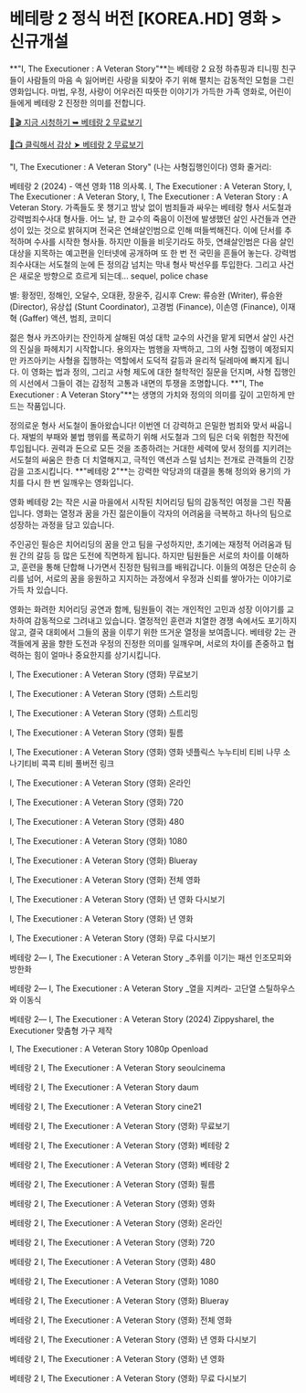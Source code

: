 
# 베테랑 2 정식 버전 [KOREA.HD] 영화 > 신규개설

**"I, The Executioner : A Veteran Story"**는 베테랑 2 요정 하츄핑과 티니핑 친구들이 사람들의 마음 속 잃어버린 사랑을 되찾아 주기 위해 펼치는 감동적인 모험을 그린 영화입니다. 마법, 우정, 사랑이 어우러진 따뜻한 이야기가 가득한 가족 영화로, 어린이들에게 베테랑 2 진정한 의미를 전합니다.

[🔗🎬 지금 시청하기 ➥ 베테랑 2 무료보기](https://t.co/CwaL7NyWQR)

[🎥📺 클릭해서 감상 ➤ 베테랑 2 무료보기](https://t.co/ytmF9ObkQW)

"I, The Executioner : A Veteran Story" (나는 사형집행인이다) 영화 줄거리:

베테랑 2 (2024) - 액션 영화 118 의사록. I, The Executioner : A Veteran Story, I, The Executioner : A Veteran Story, I, The Executioner : A Veteran Story : A Veteran Story. 가족들도 못 챙기고 밤낮 없이 범죄들과 싸우는 베테랑 형사 서도철과 강력범죄수사대 형사들. 어느 날, 한 교수의 죽음이 이전에 발생했던 살인 사건들과 연관성이 있는 것으로 밝혀지며 전국은 연쇄살인범으로 인해 떠들썩해진다. 이에 단서를 추적하며 수사를 시작한 형사들. 하지만 이들을 비웃기라도 하듯, 연쇄살인범은 다음 살인 대상을 지목하는 예고편을 인터넷에 공개하며 또 한 번 전 국민을 흔들어 놓는다. 강력범죄수사대는 서도철의 눈에 든 정의감 넘치는 막내 형사 박선우를 투입한다. 그리고 사건은 새로운 방향으로 흐르게 되는데... sequel, police chase

별: 황정민, 정해인, 오달수, 오대환, 장윤주, 김시후
Crew: 류승완 (Writer), 류승완 (Director), 유상섭 (Stunt Coordinator), 고경범 (Finance), 이손영 (Finance), 이재혁 (Gaffer)
액션, 범죄, 코미디

젊은 형사 카즈아키는 잔인하게 살해된 여성 대학 교수의 사건을 맡게 되면서 살인 사건의 진실을 파헤치기 시작합니다. 용의자는 범행을 자백하고, 그의 사형 집행이 예정되지만 카즈아키는 사형을 집행하는 역할에서 도덕적 갈등과 윤리적 딜레마에 빠지게 됩니다. 이 영화는 법과 정의, 그리고 사형 제도에 대한 철학적인 질문을 던지며, 사형 집행인의 시선에서 그들이 겪는 감정적 고통과 내면의 투쟁을 조명합니다. **"I, The Executioner : A Veteran Story"**는 생명의 가치와 정의의 의미를 깊이 고민하게 만드는 작품입니다.

정의로운 형사 서도철이 돌아왔습니다! 이번엔 더 강력하고 은밀한 범죄와 맞서 싸웁니다. 재벌의 부패와 불법 행위를 폭로하기 위해 서도철과 그의 팀은 더욱 위험한 작전에 투입됩니다. 권력과 돈으로 모든 것을 조종하려는 거대한 세력에 맞서 정의를 지키려는 서도철의 싸움은 한층 더 치열해지고, 극적인 액션과 스릴 넘치는 전개로 관객들의 긴장감을 고조시킵니다. **"베테랑 2"**는 강력한 악당과의 대결을 통해 정의와 용기의 가치를 다시 한 번 일깨우는 영화입니다.

영화 베테랑 2는 작은 시골 마을에서 시작된 치어리딩 팀의 감동적인 여정을 그린 작품입니다. 영화는 열정과 꿈을 가진 젊은이들이 각자의 어려움을 극복하고 하나의 팀으로 성장하는 과정을 담고 있습니다.

주인공인 필승은 치어리딩의 꿈을 안고 팀을 구성하지만, 초기에는 재정적 어려움과 팀원 간의 갈등 등 많은 도전에 직면하게 됩니다. 하지만 팀원들은 서로의 차이를 이해하고, 훈련을 통해 단합해 나가면서 진정한 팀워크를 배워갑니다. 이들의 여정은 단순히 승리를 넘어, 서로의 꿈을 응원하고 지지하는 과정에서 우정과 신뢰를 쌓아가는 이야기로 가득 차 있습니다.

영화는 화려한 치어리딩 공연과 함께, 팀원들이 겪는 개인적인 고민과 성장 이야기를 교차하여 감동적으로 그려내고 있습니다. 열정적인 훈련과 치열한 경쟁 속에서도 포기하지 않고, 결국 대회에서 그들의 꿈을 이루기 위한 뜨거운 열정을 보여줍니다. 베테랑 2는 관객들에게 꿈을 향한 도전과 우정의 진정한 의미를 일깨우며, 서로의 차이를 존중하고 협력하는 힘이 얼마나 중요한지를 상기시킵니다.

I, The Executioner : A Veteran Story (영화) 무료보기

I, The Executioner : A Veteran Story (영화) 스트리밍

I, The Executioner : A Veteran Story (영화) 스트리밍

I, The Executioner : A Veteran Story (영화) 필름

I, The Executioner : A Veteran Story (영화) 영화 넷플릭스 누누티비 티비 나무 소나기티비 콕콕 티비 풀버전 링크

I, The Executioner : A Veteran Story (영화) 온라인

I, The Executioner : A Veteran Story (영화) 720

I, The Executioner : A Veteran Story (영화) 480

I, The Executioner : A Veteran Story (영화) 1080

I, The Executioner : A Veteran Story (영화) Blueray

I, The Executioner : A Veteran Story (영화) 전체 영화

I, The Executioner : A Veteran Story (영화) 년 영화 다시보기

I, The Executioner : A Veteran Story (영화) 년 영화

I, The Executioner : A Veteran Story (영화) 무료 다시보기

베테랑 2— I, The Executioner : A Veteran Story _추위를 이기는 패션 인조모피와 방한화

베테랑 2— I, The Executioner : A Veteran Story _열을 지켜라- 고단열 스틸하우스와 이동식

베테랑 2— I, The Executioner : A Veteran Story (2024) ZippyshareI, the Executioner 맞춤형 가구 제작

I, The Executioner : A Veteran Story 1080p Openload

베테랑 2 I, The Executioner : A Veteran Story seoulcinema

베테랑 2 I, The Executioner : A Veteran Story daum

베테랑 2 I, The Executioner : A Veteran Story cine21

베테랑 2 I, The Executioner : A Veteran Story (영화) 무료보기

베테랑 2 I, The Executioner : A Veteran Story (영화) 베테랑 2

베테랑 2 I, The Executioner : A Veteran Story (영화) 베테랑 2

베테랑 2 I, The Executioner : A Veteran Story (영화) 필름

베테랑 2 I, The Executioner : A Veteran Story (영화) 영화

베테랑 2 I, The Executioner : A Veteran Story (영화) 온라인

베테랑 2 I, The Executioner : A Veteran Story (영화) 720

베테랑 2 I, The Executioner : A Veteran Story (영화) 480

베테랑 2 I, The Executioner : A Veteran Story (영화) 1080

베테랑 2 I, The Executioner : A Veteran Story (영화) Blueray

베테랑 2 I, The Executioner : A Veteran Story (영화) 전체 영화

베테랑 2 I, The Executioner : A Veteran Story (영화) 년 영화 다시보기

베테랑 2 I, The Executioner : A Veteran Story (영화) 년 영화

베테랑 2 I, The Executioner : A Veteran Story (영화) 무료 다시보기


